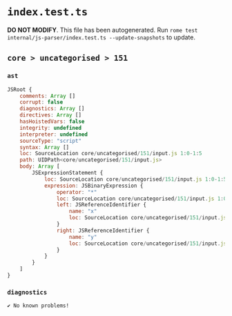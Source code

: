 # `index.test.ts`

**DO NOT MODIFY**. This file has been autogenerated. Run `rome test internal/js-parser/index.test.ts --update-snapshots` to update.

## `core > uncategorised > 151`

### `ast`

```javascript
JSRoot {
	comments: Array []
	corrupt: false
	diagnostics: Array []
	directives: Array []
	hasHoistedVars: false
	integrity: undefined
	interpreter: undefined
	sourceType: "script"
	syntax: Array []
	loc: SourceLocation core/uncategorised/151/input.js 1:0-1:5
	path: UIDPath<core/uncategorised/151/input.js>
	body: Array [
		JSExpressionStatement {
			loc: SourceLocation core/uncategorised/151/input.js 1:0-1:5
			expression: JSBinaryExpression {
				operator: "*"
				loc: SourceLocation core/uncategorised/151/input.js 1:0-1:5
				left: JSReferenceIdentifier {
					name: "x"
					loc: SourceLocation core/uncategorised/151/input.js 1:0-1:1 (x)
				}
				right: JSReferenceIdentifier {
					name: "y"
					loc: SourceLocation core/uncategorised/151/input.js 1:4-1:5 (y)
				}
			}
		}
	]
}
```

### `diagnostics`

```
✔ No known problems!

```
